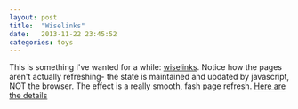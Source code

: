 ```yaml
---
layout: post
title:  "Wiselinks"
date:   2013-11-22 23:45:52
categories: toys
---
```


This is something I've wanted for a while: [wiselinks]. Notice how the pages aren't actually refreshing- the state is maintained and updated by javascript, NOT the browser. The effect is a really smooth, fash page refresh. [Here are the details][the_commit]

[wiselinks]: https://github.com/igor-alexandrov/wiselinks
[the_commit]: https://github.com/adamwong246/adamwong246.github.io/commit/866f4851418b3fc0bbfda4198834b73468b51633
